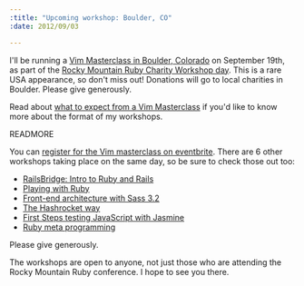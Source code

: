 ```yaml
--- 
:title: "Upcoming workshop: Boulder, CO"
:date: 2012/09/03

---
```


I'll be running a [Vim Masterclass in Boulder, Colorado][workshops] on September 19th, as part of the [Rocky Mountain Ruby Charity Workshop day][charity]. This is a rare USA appearance, so don't miss out! Donations will go to local charities in Boulder. Please give generously.

Read about [what to expect from a Vim Masterclass][expect] if you'd like to know more about the format of my workshops.

[workshops]: http://rmr2012-vim.eventbrite.com/
[expect]: http://vimcasts.org/blog/2012/02/what-to-expect-from-a-vimcasts-workshop/
[charity]: http://rockymtnruby.com/workshop


READMORE

You can [register for the Vim masterclass on eventbrite][vim]. There are 6 other workshops taking place on the same day, so be sure to check those out too:

[vim]: http://rmr2012-vim.eventbrite.com/

* [RailsBridge: Intro to Ruby and Rails](http://rmr2012-railsbridge.eventbrite.com)
* [Playing with Ruby](http://rmr2012-playruby.eventbrite.com)
* [Front-end architecture with Sass 3.2](http://rmr2012-frontend.eventbrite.com)
* [The Hashrocket way](http://rmr2012-hashrocket.eventbrite.com)
* [First Steps testing JavaScript with Jasmine](http://rmr2012-javascript.eventbrite.com)
* [Ruby meta programming](http://rmr2012-metaruby.eventbrite.com)

Please give generously.

The workshops are open to anyone, not just those who are attending the Rocky Mountain Ruby conference. I hope to see you there.

